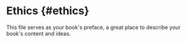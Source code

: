 # Ethics {#ethics}

This file serves as your book&#039;s preface, a great place to describe your book&#039;s content and ideas.